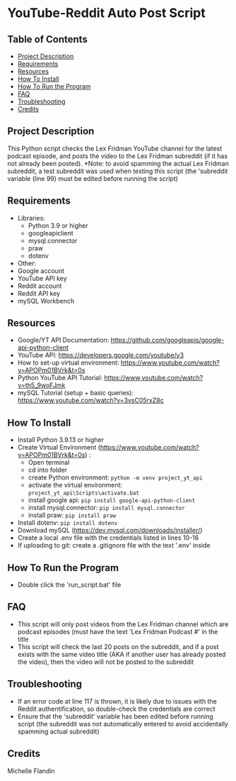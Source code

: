 # YouTube-Reddit Auto Post Script 


## Table of Contents
- [Project Description](#project-description)
- [Requirements](#requirements)
- [Resources](#resources)
- [How To Install](#how-to-install)
- [How To Run the Program](#how-to-run)
- [FAQ](#faq)
- [Troubleshooting](#troubleshooting)
- [Credits](#credits)


## Project Description<a name="project-description"></a>
This Python script checks the Lex Fridman YouTube channel for the latest podcast episode, and posts the video to the Lex Fridman subreddit (if it has not already been posted).
*Note: to avoid spamming the actual Lex Fridman subreddit, a test subreddit was used when testing this script (the 'subreddit variable (line 99) must be edited before running the script)


## Requirements<a name="requirements"></a>
- Libraries: 
  - Python 3.9 or higher
  - googleapiclient
  - mysql.connector
  - praw
  - dotenv
- Other:
 - Google account
 - YouTube API key
  - Reddit account
  - Reddit API key
  - mySQL Workbench


## Resources<a name="resources"></a>
- Google/YT API Documentation: https://github.com/googleapis/google-api-python-client
- YouTube API: https://developers.google.com/youtube/v3
- How to set-up virtual environment: https://www.youtube.com/watch?v=APOPm01BVrk&t=0s
- Python YouTube API Tutorial: https://www.youtube.com/watch?v=th5_9woFJmk
- mySQL Tutorial (setup + basic queries): https://www.youtube.com/watch?v=3vsC05rxZ8c


## How To Install<a name="how-to-install"></a>
- Install Python 3.9.13 or higher
- Create Virtual Environment (https://www.youtube.com/watch?v=APOPm01BVrk&t=0s) : 
  - Open terminal
  - cd into folder
  - create Python environment: `python -m venv project_yt_api`
  - activate the virtual environment: `project_yt_api\Scripts\activate.bat`
  - install google api: `pip install google-api-python-client`
  - install mysql.connector: `pip install mysql.connector`
  - install praw: `pip install praw`
- Install dotenv: `pip install dotenv`
- Download mySQL (https://dev.mysql.com/downloads/installer/)
- Create a local .env file with the credentials listed in lines 10-16
- If uploading to git: create a .gitignore file with the text '.env' inside 


## How To Run the Program<a name="how-to-run"></a>
- Double click the 'run_script.bat' file


## FAQ<a name="faq"></a>
- This script will only post videos from the Lex Fridman channel which are podcast episodes (must have the text 'Lex Fridman Podcast #' in the title
- This script will check the last 20 posts on the subreddit, and if a post exists with the same video title (AKA if another user has already posted the video), then the video will not be posted to the subreddit
  

## Troubleshooting<a name="troubleshooting"></a>
- If an error code at line 117 is thrown, it is likely due to issues with the Reddit authentification, so double-check the credentials are correct
- Ensure that the 'subreddit' variable has been edited before running script (the subreddit was not automatically entered to avoid accidentally spamming actual subreddit)


## Credits<a name="credits"></a>
Michelle Flandin
